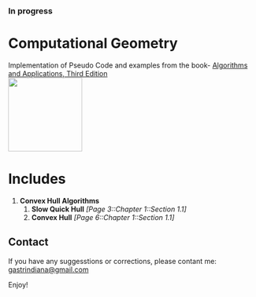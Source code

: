 ### In progress
# Computational Geometry
Implementation of Pseudo Code and examples from the book- [Algorithms and Applications, Third Edition](http://www.cs.uu.nl/geobook/)  
 <img src="http://www.cs.uu.nl/geobook/cover3.jpg" width="150"/>

# Includes
1. **Convex Hull Algorithms**
	1. **Slow Quick Hull** *[Page 3::Chapter 1::Section 1.1]*
	2. **Convex Hull** *[Page 6::Chapter 1::Section 1.1]*

## Contact
If you have any suggesstions or corrections, please contant me:
gastrindiana@gmail.com

Enjoy!
